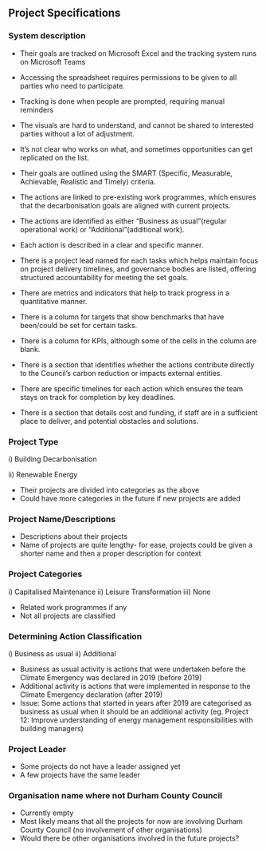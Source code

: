 ## Project Specifications

### System description

- Their goals are tracked on Microsoft Excel and the tracking system runs on Microsoft Teams

- Accessing the spreadsheet requires permissions to be given to all parties who need to participate.

- Tracking is done when people are prompted, requiring manual reminders

- The visuals are hard to understand, and cannot be shared to interested parties without a lot of adjustment.

- It’s not clear who works on what, and sometimes opportunities can get replicated on the list.

- Their goals are outlined using the SMART (Specific, Measurable, Achievable, Realistic and Timely) criteria.

- The actions are linked to pre-existing work programmes, which ensures that the decarbonisation goals are aligned with current projects.

- The actions are identified as either “Business as usual”(regular operational work) or “Additional”(additional work).

- Each action is described in a clear and specific manner.

- There is a project lead named for each tasks which helps maintain focus on project delivery timelines, and governance bodies are listed, offering structured accountability for meeting the set goals.

- There are metrics and indicators that help to track progress in a quantitative manner.

- There is a column for targets that show benchmarks that have been/could be set for certain tasks.

- There is a column for KPIs, although some of the cells in the column are blank.

- There is a section that identifies whether the actions contribute directly to the Council’s carbon reduction or impacts external entities.

- There are specific timelines for each action which ensures the team stays on track for completion by key deadlines.

- There is a section that details cost and funding, if staff are in a sufficient place to deliver, and potential obstacles and solutions.

### Project Type

i)  Building Decarbonisation 

ii) Renewable Energy

- Their projects are divided into categories as the above
- Could have more categories in the future if new projects are added

### Project Name/Descriptions

- Descriptions about their projects
- Name of projects are quite lengthy- for ease, projects could be given a shorter name and then a proper description for context

### Project Categories

i) Capitalised Maintenance
ii) Leisure Transformation
iii) None

- Related work programmes if any 
- Not all projects are classified

### Determining Action Classification
i) Business as usual
ii) Additional

- Business as usual activity is actions that were undertaken before the Climate Emergency was declared in 2019 (before 2019)
- Additional activity is actions that were implemented in response to the Climate Emergency declaration (after 2019)
- Issue: Some actions that started in years after 2019 are categorised as business as usual when it should be an additional activity (eg. Project 12: Improve understanding of energy management responsibilities with building managers)       

### Project Leader
- Some projects do not have a leader assigned yet
- A few projects have the same leader

### Organisation name where not Durham County Council 
- Currently empty
- Most likely means that all the projects for now are involving Durham County Council (no involvement of other organisations)
- Would there be other organisations involved in the future projects?
